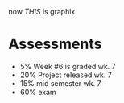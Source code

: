 now *THIS* is graphix
# Assessments
- 5% Week #6 is graded wk. 7 
- 20% Project released wk. 7 
- 15% mid semester wk. 7
- 60% exam 